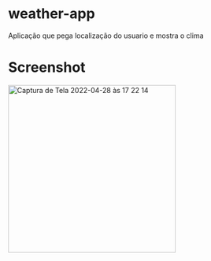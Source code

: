 # weather-app
Aplicação que pega localização do usuario e mostra o clima 

# Screenshot

<img width="340" alt="Captura de Tela 2022-04-28 às 17 22 14" src="https://user-images.githubusercontent.com/34384624/165858948-d84ba6f9-50bb-455e-9d3b-9c503421bfb1.png">
